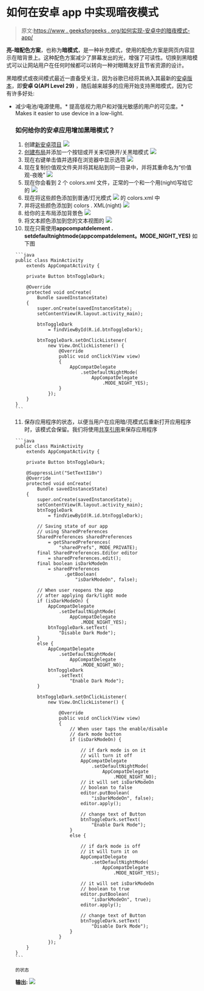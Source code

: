 # 如何在安卓 app 中实现暗夜模式

> 原文:[https://www . geeksforgeeks . org/如何实现-安卓中的暗夜模式-app/](https://www.geeksforgeeks.org/how-to-implement-dark-night-mode-in-android-app/)

**亮-暗配色方案**，也称为**暗模式**，是一种补充模式，使用的配色方案是网页内容显示在暗背景上。这种配色方案减少了屏幕发出的光，增强了可读性。切换到黑暗模式可以让网站用户在任何时候都可以转向一种对眼睛友好且节省资源的设计。

黑暗模式或夜间模式最近一直备受关注，因为谷歌已经将其纳入其最新的[安卓版本](https://www.geeksforgeeks.org/how-to-get-the-android-version-of-your-device-using-javascript/)，即**安卓 Q(API Level 29)** ，随后越来越多的应用开始支持黑暗模式，因为它有许多好处:

*   减少电池/电源使用。*   提高低视力用户和对强光敏感的用户的可见度。*   Makes it easier to use device in a low-light.

    ### 如何给你的安卓应用增加黑暗模式？

    1.  创建[新安卓项目](https://www.geeksforgeeks.org/android-how-to-create-start-a-new-project-in-android-studio/)
        [![](img/0af638a83b7c84fa937af25b0adb1d23.png)](https://media.geeksforgeeks.org/wp-content/uploads/20200311212041/dark11.png)
    2.  [创建布局](https://www.geeksforgeeks.org/android-ui-layouts/)并添加一个按钮或开关来切换开/关黑暗模式
        [![](img/8b7f77d40a154cc6dbdc8b7c2e3fb136.png)](https://media.geeksforgeeks.org/wp-content/uploads/20200311213018/dark2.png)
    3.  现在右键单击值并选择在浏览器中显示选项
        [![](img/43ca9ee4878bc3ced0e2e6df155d6c18.png)](https://media.geeksforgeeks.org/wp-content/uploads/20200311213357/dark3.png)
    4.  现在复制价值观文件夹并将其粘贴到同一目录中，并将其重命名为“价值观-夜晚”
        [![](img/e69144a8c18b49f622f2d0c6e47a6dc5.png)](https://media.geeksforgeeks.org/wp-content/uploads/20200311213641/dark4.png)
    5.  现在你会看到 2 个 colors.xml 文件，正常的一个和一个用(night)写给它的
        [![](img/87f543690fe64e3704ac189259c95e41.png)](https://media.geeksforgeeks.org/wp-content/uploads/20200312193145/dark5.png)
    6.  现在将这些颜色添加到普通/灯光模式
        [![](img/fe9879371e364bf7a4a84232e1316d35.png)](https://media.geeksforgeeks.org/wp-content/uploads/20200312194435/dark6.png) 的 colors.xml 中
    7.  并将这些颜色添加到 colors . XML(night)
        [![](img/21d4647cd0bec77eb00efdb2cf9fbdd0.png)](https://media.geeksforgeeks.org/wp-content/uploads/20200312194608/dark7.png)
    8.  给你的主布局添加背景色
        [![](img/951168a242fa5ee192de5828689aa57b.png)](https://media.geeksforgeeks.org/wp-content/uploads/20200312202845/dark8.png)
    9.  将文本颜色添加到您的文本视图的
        [![](img/892811c2f98256ebc708db2c66ca9f9e.png)](https://media.geeksforgeeks.org/wp-content/uploads/20200312202940/dark9.png)
    10.  现在只需使用**appcompatdelement . setdefaultnightmode(appcompatdelement。MODE_NIGHT_YES)**
        如下图

        ```java
        public class MainActivity
            extends AppCompatActivity {

            private Button btnToggleDark;

            @Override
            protected void onCreate(
                Bundle savedInstanceState)
            {
                super.onCreate(savedInstanceState);
                setContentView(R.layout.activity_main);

                btnToggleDark
                    = findViewById(R.id.btnToggleDark);

                btnToggleDark.setOnClickListener(
                    new View.OnClickListener() {
                        @Override
                        public void onClick(View view)
                        {
                            AppCompatDelegate
                                .setDefaultNightMode(
                                    AppCompatDelegate
                                        .MODE_NIGHT_YES);
                        }
                    });
            }
        }
        ```

    11.  保存应用程序的状态，以便当用户在应用暗/亮模式后重新打开应用程序时，该模式会保留。我们将使用[共享引用](https://www.geeksforgeeks.org/shared-preferences-in-android-with-examples/)来保存应用程序

        ```java
        public class MainActivity
            extends AppCompatActivity {

            private Button btnToggleDark;

            @SuppressLint("SetTextI18n")
            @Override
            protected void onCreate(
                Bundle savedInstanceState)
            {
                super.onCreate(savedInstanceState);
                setContentView(R.layout.activity_main);
                btnToggleDark
                    = findViewById(R.id.btnToggleDark);

                // Saving state of our app
                // using SharedPreferences
                SharedPreferences sharedPreferences
                    = getSharedPreferences(
                        "sharedPrefs", MODE_PRIVATE);
                final SharedPreferences.Editor editor
                    = sharedPreferences.edit();
                final boolean isDarkModeOn
                    = sharedPreferences
                          .getBoolean(
                              "isDarkModeOn", false);

                // When user reopens the app
                // after applying dark/light mode
                if (isDarkModeOn) {
                    AppCompatDelegate
                        .setDefaultNightMode(
                            AppCompatDelegate
                                .MODE_NIGHT_YES);
                    btnToggleDark.setText(
                        "Disable Dark Mode");
                }
                else {
                    AppCompatDelegate
                        .setDefaultNightMode(
                            AppCompatDelegate
                                .MODE_NIGHT_NO);
                    btnToggleDark
                        .setText(
                            "Enable Dark Mode");
                }

                btnToggleDark.setOnClickListener(
                    new View.OnClickListener() {

                        @Override
                        public void onClick(View view)
                        {
                            // When user taps the enable/disable
                            // dark mode button
                            if (isDarkModeOn) {

                                // if dark mode is on it
                                // will turn it off
                                AppCompatDelegate
                                    .setDefaultNightMode(
                                        AppCompatDelegate
                                            .MODE_NIGHT_NO);
                                // it will set isDarkModeOn
                                // boolean to false
                                editor.putBoolean(
                                    "isDarkModeOn", false);
                                editor.apply();

                                // change text of Button
                                btnToggleDark.setText(
                                    "Enable Dark Mode");
                            }
                            else {

                                // if dark mode is off
                                // it will turn it on
                                AppCompatDelegate
                                    .setDefaultNightMode(
                                        AppCompatDelegate
                                            .MODE_NIGHT_YES);

                                // it will set isDarkModeOn
                                // boolean to true
                                editor.putBoolean(
                                    "isDarkModeOn", true);
                                editor.apply();

                                // change text of Button
                                btnToggleDark.setText(
                                    "Disable Dark Mode");
                            }
                        }
                    });
            }
        }
        ```

        的状态

    **输出:**
    [![](img/80e610e80a50ac2e6570abbad91a16e0.png)](https://media.geeksforgeeks.org/wp-content/uploads/20200312210758/gfgDarkMode.jpg)